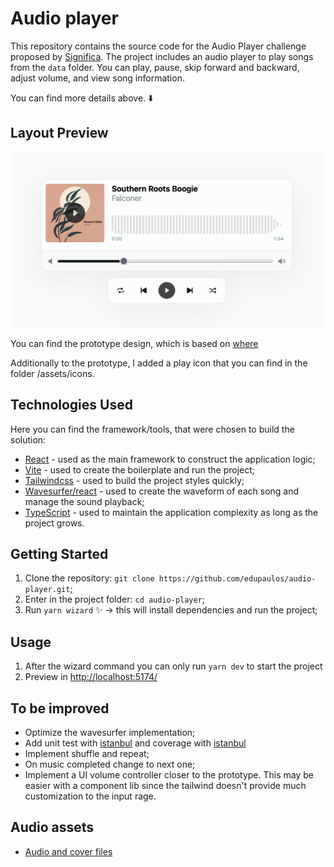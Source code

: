# Audio player

This repository contains the source code for the Audio Player challenge proposed by [Significa](https://significa.co/). The project includes an audio player to play songs from the `data` folder. You can play, pause, skip forward and backward, adjust volume, and view song information.

You can find more details above. ⬇️

## Layout Preview
<img width="884" alt="Application Layout" src="UI.png">

You can find the prototype design, which is based on [where](https://www.figma.com/file/jbkDpuET4jQVQmJZqN8Hgd/Dev-challenge---Media-player?type=design&node-id=201%3A4165&t=98lin7BvmyS01ouM-1)

Additionally to the prototype, I added a play icon that you can find in the folder /assets/icons.

## Technologies Used

Here you can find the framework/tools, that were chosen to build the solution:
- [React](https://react.dev/) - used as the main framework to construct the application logic;
- [Vite](https://react.dev/) - used to create the boilerplate and run the project;
- [Tailwindcss](https://tailwindcss.com/) - used to build the project styles quickly;
- [Wavesurfer/react](https://github.com/katspaugh/wavesurfer-react) - used to create the waveform of each song and manage the sound playback;
- [TypeScript](https://www.typescriptlang.org/) - used to maintain the application complexity as long as the project grows.


## Getting Started

1. Clone the repository: `git clone https://github.com/edupaulos/audio-player.git`;
2. Enter in the project folder: `cd audio-player`;
3. Run `yarn wizard` ✨ -> this will install dependencies and run the project;

## Usage

1. After the wizard command you can only run `yarn dev` to start the project
2. Preview in [http://localhost:5174/](http://localhost:5174/)

## To be improved

- Optimize the wavesurfer implementation;
- Add unit test with [istanbul](https://jestjs.io/) and coverage with [istanbul](https://istanbul.js.org/)
- Implement shuffle and repeat;
- On music completed change to next one;
- Implement a UI volume controller closer to the prototype. This may be easier with a component lib since the tailwind doesn't provide much customization to the input rage.

## Audio assets

- [Audio and cover files](./audio-player-assets.zip)
